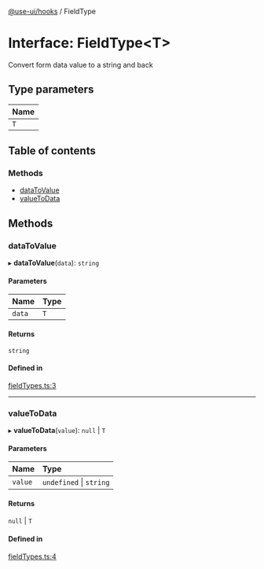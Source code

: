 [@use-ui/hooks](../README.md) / FieldType

# Interface: FieldType<T\>

Convert form data value to a string and back

## Type parameters

| Name |
| :------ |
| `T` |

## Table of contents

### Methods

- [dataToValue](FieldType.md#datatovalue)
- [valueToData](FieldType.md#valuetodata)

## Methods

### dataToValue

▸ **dataToValue**(`data`): `string`

#### Parameters

| Name | Type |
| :------ | :------ |
| `data` | `T` |

#### Returns

`string`

#### Defined in

[fieldTypes.ts:3](https://github.com/vasyas/use-ui-hooks/blob/228e17b/src/fieldTypes.ts#L3)

___

### valueToData

▸ **valueToData**(`value`): ``null`` \| `T`

#### Parameters

| Name | Type |
| :------ | :------ |
| `value` | `undefined` \| `string` |

#### Returns

``null`` \| `T`

#### Defined in

[fieldTypes.ts:4](https://github.com/vasyas/use-ui-hooks/blob/228e17b/src/fieldTypes.ts#L4)
